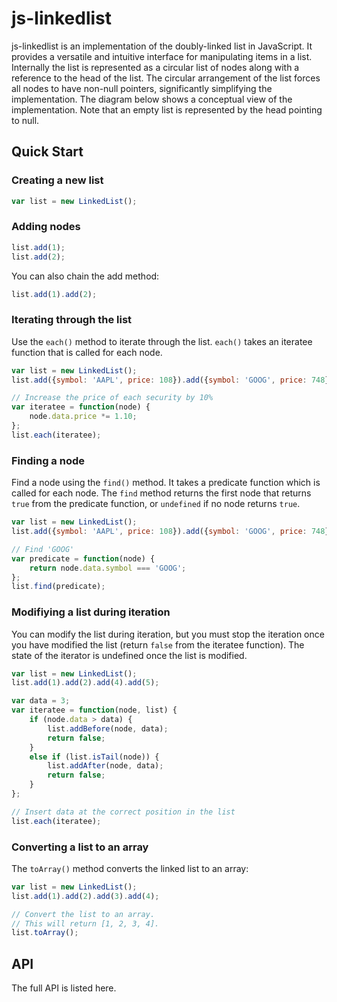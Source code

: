 # js-linkedlist

js-linkedlist is an implementation of the doubly-linked list in JavaScript. It provides a versatile and intuitive interface for manipulating items in a list. Internally the list is represented as a circular list of nodes along with a reference to the head of the list. The circular arrangement of the list forces all nodes to have non-null pointers, significantly simplifying the implementation. The diagram below shows a conceptual view of the implementation. Note that an empty list is represented by the head pointing to null.

## Quick Start

### Creating a new list

```javascript
var list = new LinkedList();
```

### Adding nodes

```javascript
list.add(1);
list.add(2);
```

You can also chain the add method:

```javascript
list.add(1).add(2);
```

### Iterating through the list
Use the `each()` method to iterate through the list. `each()` takes an iteratee function that is called for each node.

```javascript
var list = new LinkedList();
list.add({symbol: 'AAPL', price: 108}).add({symbol: 'GOOG', price: 748});

// Increase the price of each security by 10%
var iteratee = function(node) {
    node.data.price *= 1.10;
};
list.each(iteratee);
```

### Finding a node
Find a node using the `find()` method. It takes a predicate function which is called for each node. The `find` method returns the first node that returns `true` from the predicate function, or `undefined` if no node returns `true`.

```javascript
var list = new LinkedList();
list.add({symbol: 'AAPL', price: 108}).add({symbol: 'GOOG', price: 748});

// Find 'GOOG'
var predicate = function(node) {
    return node.data.symbol === 'GOOG';
};
list.find(predicate);
```

### Modifiying a list during iteration
You can modify the list during iteration, but you must stop the iteration once you have modified the list (return `false` from the iteratee function). The state of the iterator is undefined once the list is modified.

```javascript
var list = new LinkedList();
list.add(1).add(2).add(4).add(5);

var data = 3;
var iteratee = function(node, list) {
    if (node.data > data) {
        list.addBefore(node, data);
        return false;
    }
    else if (list.isTail(node)) {
        list.addAfter(node, data);
        return false;
    }
};

// Insert data at the correct position in the list
list.each(iteratee);
```

### Converting a list to an array
The `toArray()` method converts the linked list to an array:

```javascript
var list = new LinkedList();
list.add(1).add(2).add(3).add(4);

// Convert the list to an array.
// This will return [1, 2, 3, 4].
list.toArray();
```

## API

The full API is listed here.
